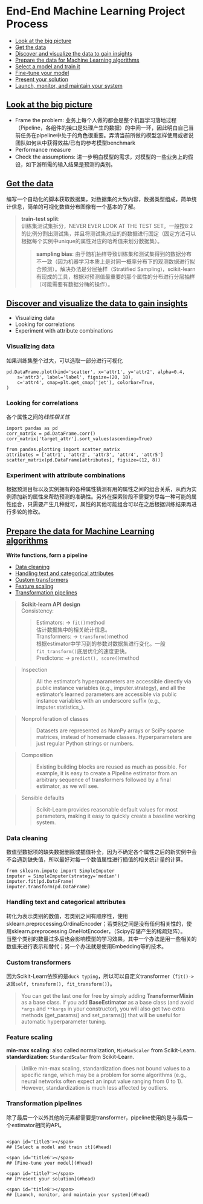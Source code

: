 <span id='head'></span>
# End-End Machine Learning Project Process  
- [Look at the big picture](#title1)  
- [Get the data](#title2)
- [Discover and visualize the data to gain insights](#title3)  
- [Prepare the data for Machine Learning algorithms](#title4)  
- [Select a model and train it](#title5)  
- [Fine-tune your model](#title6)  
- [Present your solution](#title7)  
- [Launch, monitor, and maintain your system](#title8)  

<span id='title1'></span>
## [Look at the big picture](#head)
- Frame the problem: 业务上每个人做的都会是整个机器学习落地过程（Pipeline，各组件的接口是处理产生的数据）的中间一环，因此明白自己当前任务在pipeline中处于的角色很重要。弄清当前所做的模型怎样使用或者说团队如何从中获得效益/已有的参考模型benchmark  
- Performance measure  
- Check the assumptions: 进一步明白模型的需求，对模型的一些业务上的假设，如下游所需的输入结果是预测的类别。  

<span id='title2'></span>
## [Get the data](#head)
编写一个自动化的脚本获取数据集，对数据集的大致内容，数据类型组成，简单统计信息，简单的可视化数值分布图像有一个基本的了解。  
> **train-test split**:  
训练集测试集拆分，NEVER EVER LOOK AT THE TEST SET。一般按8:2的比例分割出测试集，并且将测试集对应的的数据进行固定（固定方法可以根据每个实例中unique的属性对应的哈希值来划分数据集）。  
>> **sampling bias**: 由于随机抽样导致训练集和测试集得到的数据分布不一致（因为机器学习本质上是对同一概率分布下的观测数据进行拟合预测）。解决办法是分层抽样（Stratified Sampling)，scikit-learn有现成的工具，根据对预测值最重要的那个属性的分布进行分层抽样（可能需要有数据分桶的操作）。  

<span id='title3'></span>
## [Discover and visualize the data to gain insights](#head)
- Visualizing data  
- Looking for correlations  
- Experiment with attribute combinations  
### Visualizing data
如果训练集整个过大，可以选取一部分进行可视化
```
pd.DataFrame.plot(kind='scatter', x='attr1', y='attr2', alpha=0.4,
    s='attr3', label='label', figsize=(20, 18),
    c='attr4', cmap=plt.get_cmap('jet'), colorbar=True,
)
```

### Looking for correlations
各个属性之间的*线性相关性*  
```
import pandas as pd
corr_matrix = pd.DataFrame.corr()
corr_matrix['target_attr'].sort_values(ascending=True)

from pandas.plotting import scatter_matrix
attributes = ['attr1', 'attr2', 'attr3', 'attr4', 'attr5']
scatter_matrix(pd.DataFrame[attributes], figsize=(12, 8))
```

### Experiment with attribute combinations
根据预测目标以及实例拥有的各种属性猜测有用的属性之间的组合关系，从而为实例添加新的属性来帮助预测的准确性。另外在探索阶段不需要穷尽每一种可能的属性组合，只需要产生几种就可，属性的其他可能组合可以在之后根据训练结果再进行多轮的修改。  

<span id='title4'></span>
## [Prepare the data for Machine Learning algorithms](#head)
**Write functions, form a pipeline**  
- [Data cleaning](#title4-1)  
- [Handling text and categorical attributes](#title4-2)  
- [Custom transformers](#title4-3)  
- [Feature scaling](#title4-4)  
- [Transformation pipelines](#title4-5)  
> **Scikit-learn API design**  
> Consistency:  
>> Estimators: -> `fit()`method  
估计数据集中的相关统计信息。  
Transformers: -> `transform()`method  
根据estimator中学习到的参数对数据集进行变化。一般`fit_transform()`底层优化的速度更快。  
Predictors: -> `predict(), score()`method

> Inspection  
>> All the estimator’s hyperparameters are accessible directly via public instance variables (e.g., imputer.strategy), and all the estimator’s learned parameters are accessible via public instance variables with an underscore suffix (e.g., imputer.statistics_).  

> Nonproliferation of classes  
>> Datasets are represented as NumPy arrays or SciPy sparse matrices, instead of homemade classes. Hyperparameters are just regular Python strings or numbers.  

> Composition  
>> Existing building blocks are reused as much as possible. For example, it is easy to create a Pipeline estimator from an arbitrary sequence of transformers followed by a final estimator, as we will see.  

> Sensible defaults  
>> Scikit-Learn provides reasonable default values for most parameters, making it easy to quickly create a baseline working system.  

<span id='title4-1'></span>
### Data cleaning
数值型数据项的缺失数据删除或插值补全，因为不确定各个属性之后的新实例中会不会遇到缺失值，所以最好对每一个数值属性进行插值的相关统计量的计算。
```
from sklearn.impute import SimpleImputer
imputer = SimpleImputer(strategy='median')
imputer.fit(pd.DataFrame)
imputer.transform(pd.DataFrame)
```

<span id='title4-2'></span>
### Handling text and categorical attributes
转化为表示类别的数值，若类别之间有顺序性，使用sklearn.preprocessing.OrdinalEncoder；若类别之间是没有任何相关性的，使用sklearn.preprocessing.OneHotEncoder，（Scipy存储产生的稀疏矩阵）。  
当整个类别的数量过多后也会影响模型的学习效果，其中一个办法是用一些相关的数值来进行表示和替代；另一个办法就是使用Embedding等的技术。  

<span id='title4-3'></span>
### Custom transformers
因为Scikit-Learn依照的是`duck typing`，所以可以自定义transformer（`fit()->返回self, transform(), fit_transform()`）。  
> You can get the last one for free by simply adding **TransformerMixin** as a base class. If you add **BaseEstimator** as a base class (and avoid `*args` and `**kargs` in your constructor), you will also get two extra methods (get_params() and set_params()) that will be useful for automatic hyperparameter tuning.

<span id='title4-4'></span>
### Feature scaling
**min-max scaling**: also called normalization, `MinMaxScaler` from Scikit-Learn.  
**standardization**: `StandardScaler` from Scikit-Learn.  
> Unlike min-max scaling, standardization does not bound values to a specific range, which may be a problem for some algorithms (e.g., neural networks often expect an input value ranging from 0 to 1). However, standardization is much less affected by outliers.

<span id='title4-5'></span>
### Transformation pipelines
除了最后一个以外其他的元素都需要是transformer，pipeline使用的是与最后一个estimator相同的API。
```

<span id='title5'></span>
## [Select a model and train it](#head)

<span id='title6'></span>
## [Fine-tune your model](#head)

<span id='title7'></span>
## [Present your solution](#head)

<span id='title8'></span>
## [Launch, monitor, and maintain your system](#head)    
